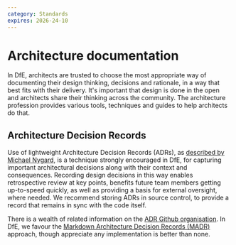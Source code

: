 ```yaml
---
category: Standards
expires: 2026-24-10
---
```


# Architecture documentation

In DfE, architects are trusted to choose the most appropriate way of documenting their design thinking, decisions and rationale, in a way that best fits with their delivery. It's important that design is done in the open and architects share their thinking across the community. The architecture profession provides various tools, techniques and guides to help architects do that.

## Architecture Decision Records

Use of lightweight Architecture Decision Records (ADRs), as [described by Michael Nygard](https://cognitect.com/blog/2011/11/15/documenting-architecture-decisions), is a technique strongly encouraged in DfE, for capturing important architectural decisions along with their context and consequences. Recording design decisions in this way enables retrospective review at key points, benefits future team members getting up-to-speed quickly, as well as providing a basis for external oversight, where needed. We recommend storing ADRs in source control, to provide a record that remains in sync with the code itself.

There is a wealth of related information on the [ADR Github organisation](https://adr.github.io/). In DfE, we favour the [Markdown Architecture Decision Records (MADR)](https://adr.github.io/madr/) approach, though appreciate any implementation is better than none.
